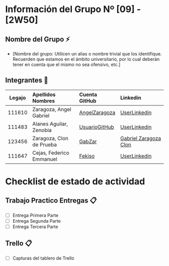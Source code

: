 # Información del Grupo Nº [09] - [2W50]


## Nombre del Grupo :zap:

* [Nombre del grupo: Utilicen un alias o nombre trivial que los identifique. Recuerden que estamos en el ámbito universitario, por lo cual deberán tener en cuenta que el mismo no sea ofensivo, etc.]


## Integrantes :busts_in_silhouette:

| Legajo| Apellidos Nombres  | Cuenta GitHub | Linkedin
| :------: | :-------- | :-------- | :-------- |
| 111610 | Zaragoza, Angel Gabriel |[AngelZaragoza](https://github.com/AngelZaragoza)|[UserLinkedin](https://ar.linkedin.com/)|
| 111483 | Alanes Aguilar, Zenobia |[UsuarioGitHub](https://github.com/111483-AlanesAguilar)|[UserLinkedin](https://ar.linkedin.com/)|
| 123456 | Zaragoza, Clon de Prueba |[GabZar](https://github.com/GabZar)|[Gabriel Zaragoza Clon](https://ar.linkedin.com/123456)|
| 111647 | Cejas, Federico Emmanuel |[Fekiso](https://github.com/Fekiso)|[UserLinkedin](https://ar.linkedin.com/)|


# Checklist de estado de actividad

## Trabajo Practico Entregas :clipboard:
- [ ] Entrega Primera Parte
- [ ] Entrega Segunda Parte
- [ ] Entrega Tercera Parte

## Trello :clipboard:
- [ ] Capturas del tablero de Trello
  
